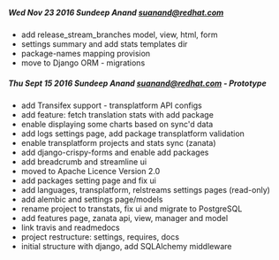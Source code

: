 ##### Wed Nov 23 2016 Sundeep Anand <suanand@redhat.com>
* add release_stream_branches model, view, html, form
* settings summary and add stats templates dir
* package-names mapping provision
* move to Django ORM - migrations

##### Thu Sept 15 2016 Sundeep Anand <suanand@redhat.com> - Prototype
* add Transifex support - transplatform API configs
* add feature: fetch translation stats with add package
* enable displaying some charts based on sync'd data
* add logs settings page, add package transplatform validation
* enable transplatform projects and stats sync (zanata)
* add django-crispy-forms and enable add packages
* add breadcrumb and streamline ui
* moved to Apache Licence Version 2.0
* add packages setting page and fix ui
* add languages, transplatform, relstreams settings pages (read-only)
* add alembic and settings page/models
* rename project to transtats, fix ui and migrate to PostgreSQL
* add features page, zanata api, view, manager and model
* link travis and readmedocs
* project restructure: settings, requires, docs
* initial structure with django, add SQLAlchemy middleware
